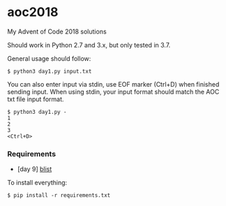 # aoc2018
My Advent of Code 2018 solutions

Should work in Python 2.7 and 3.x, but only tested in 3.7.

General usage should follow:
```
$ python3 day1.py input.txt
```

You can also enter input via stdin, use EOF marker (Ctrl+D) when finished sending input.
When using stdin, your input format should match the AOC txt file input format.
```
$ python3 day1.py -
1
2
3
<Ctrl+D>
```

### Requirements

- \[day 9\] [blist](http://stutzbachenterprises.com/blist/)

To install everything:
```
$ pip install -r requirements.txt
```
